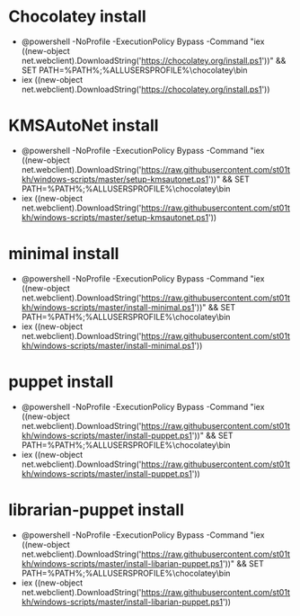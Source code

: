 Chocolatey install
==================

* @powershell -NoProfile -ExecutionPolicy Bypass -Command "iex ((new-object net.webclient).DownloadString('https://chocolatey.org/install.ps1'))" && SET PATH=%PATH%;%ALLUSERSPROFILE%\chocolatey\bin
* iex ((new-object net.webclient).DownloadString('https://chocolatey.org/install.ps1'))


KMSAutoNet install
==================

* @powershell -NoProfile -ExecutionPolicy Bypass -Command "iex ((new-object net.webclient).DownloadString('https://raw.githubusercontent.com/st01tkh/windows-scripts/master/setup-kmsautonet.ps1'))" && SET PATH=%PATH%;%ALLUSERSPROFILE%\chocolatey\bin
* iex ((new-object net.webclient).DownloadString('https://raw.githubusercontent.com/st01tkh/windows-scripts/master/setup-kmsautonet.ps1'))


minimal install
==================

* @powershell -NoProfile -ExecutionPolicy Bypass -Command "iex ((new-object net.webclient).DownloadString('https://raw.githubusercontent.com/st01tkh/windows-scripts/master/install-minimal.ps1'))" && SET PATH=%PATH%;%ALLUSERSPROFILE%\chocolatey\bin
* iex ((new-object net.webclient).DownloadString('https://raw.githubusercontent.com/st01tkh/windows-scripts/master/install-minimal.ps1'))


puppet install
==================

* @powershell -NoProfile -ExecutionPolicy Bypass -Command "iex ((new-object net.webclient).DownloadString('https://raw.githubusercontent.com/st01tkh/windows-scripts/master/install-puppet.ps1'))" && SET PATH=%PATH%;%ALLUSERSPROFILE%\chocolatey\bin
* iex ((new-object net.webclient).DownloadString('https://raw.githubusercontent.com/st01tkh/windows-scripts/master/install-puppet.ps1'))



librarian-puppet install
==================

* @powershell -NoProfile -ExecutionPolicy Bypass -Command "iex ((new-object net.webclient).DownloadString('https://raw.githubusercontent.com/st01tkh/windows-scripts/master/install-libarian-puppet.ps1'))" && SET PATH=%PATH%;%ALLUSERSPROFILE%\chocolatey\bin
* iex ((new-object net.webclient).DownloadString('https://raw.githubusercontent.com/st01tkh/windows-scripts/master/install-libarian-puppet.ps1'))

